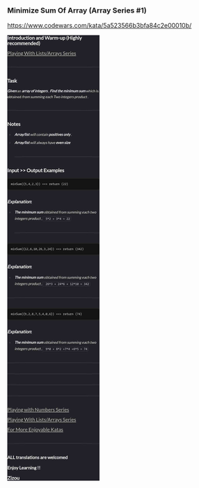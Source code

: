 ### Minimize Sum Of Array (Array Series #1) 

https://www.codewars.com/kata/5a523566b3bfa84c2e00010b/

![description](./description.jpg "Description")
